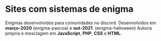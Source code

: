 # Sites com sistemas de enigma
Enigmas desenvolvidos para comunidades no discord.
Desenvolvidos em **março-2020** (enigma-pascoa) e **out-2021**. (enigma-halloween)
Autoria própria e mesclagem em **JavaScript**, **PHP**, **CSS** e **HTML**.
